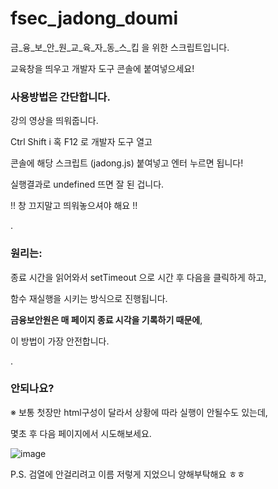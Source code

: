 # fsec_jadong_doumi

금_융_보_안_원_교_육_자_동_스_킵 을 위한 스크립트입니다. 

교육창을 띄우고 개발자 도구 콘솔에 붙여넣으세요!

### 사용방법은 간단합니다.

강의 영상을 띄워줍니다.

Ctrl Shift i 혹 F12 로 개발자 도구 열고

콘솔에 해당 스크립트 (jadong.js) 붙여넣고 엔터 누르면 됩니다!

실행결과로 undefined 뜨면 잘 된 겁니다.

!! 창 끄지말고 띄워놓으셔야 해요 !!

.

### 원리는:

종료 시간을 읽어와서 setTimeout 으로 시간 후 다음을 클릭하게 하고,

함수 재실행을 시키는 방식으로 진행됩니다.

__금융보안원은 매 페이지 종료 시각을 기록하기 때문에__,

이 방법이 가장 안전합니다.


.


### 안되나요?

※ 보통 첫장만 html구성이 달라서 상황에 따라 실행이 안될수도 있는데,

몇초 후 다음 페이지에서 시도해보세요.




![image](https://user-images.githubusercontent.com/34636395/142792119-4d75aa3b-8f46-43b3-87e7-c09df97ef127.png)



P.S. 검열에 안걸리려고 이름 저렇게 지었으니 양해부탁해요 ㅎㅎ
